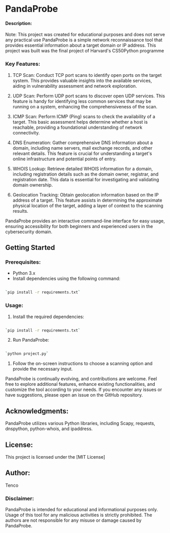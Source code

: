 PandaProbe
==========



#### Description:

Note: This project was created for educational purposes and does not serve any practical use
PandaProbe is a simple network reconnaissance tool that provides essential information about a target domain or IP address.
This project was built was the final project of Harvard's CS50Python programme

### Key Features:

1.  TCP Scan: Conduct TCP port scans to identify open ports on the target system. This provides valuable insights into the available services, aiding in vulnerability assessment and network exploration.

2.  UDP Scan: Perform UDP port scans to discover open UDP services. This feature is handy for identifying less common services that may be running on a system, enhancing the comprehensiveness of the scan.

3.  ICMP Scan: Perform ICMP (Ping) scans to check the availability of a target. This basic assessment helps determine whether a host is reachable, providing a foundational understanding of network connectivity.

4.  DNS Enumeration: Gather comprehensive DNS information about a domain, including name servers, mail exchange records, and other relevant details. This feature is crucial for understanding a target's online infrastructure and potential points of entry.

5.  WHOIS Lookup: Retrieve detailed WHOIS information for a domain, including registration details such as the domain owner, registrar, and registration date. This data is essential for investigating and validating domain ownership.

6.  Geolocation Tracking: Obtain geolocation information based on the IP address of a target. This feature assists in determining the approximate physical location of the target, adding a layer of context to the scanning results.

PandaProbe provides an interactive command-line interface for easy usage, ensuring accessibility for both beginners and experienced users in the cybersecurity domain.

Getting Started
---------------

### Prerequisites:

-   Python 3.x
-   Install dependencies using the following command:

```bash

`pip install -r requirements.txt`
```

### Usage:


1.  Install the required dependencies:

```bash

`pip install -r requirements.txt`
```

2.  Run PandaProbe:

```bash

`python project.py`
```

1.  Follow the on-screen instructions to choose a scanning option and provide the necessary input.

PandaProbe is continually evolving, and contributions are welcome. Feel free to explore additional features, enhance existing functionalities, and customize the tool according to your needs. If you encounter any issues or have suggestions, please open an issue on the GitHub repository.

Acknowledgments:
----------------

PandaProbe utilizes various Python libraries, including Scapy, requests, dnspython, python-whois, and ipaddress.

License:
--------

This project is licensed under the [MIT License]

Author:
-------

Tenco

### Disclaimer:

PandaProbe is intended for educational and informational purposes only. Usage of this tool for any malicious activities is strictly prohibited. The authors are not responsible for any misuse or damage caused by PandaProbe.
